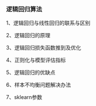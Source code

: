 ### 逻辑回归算法

1、逻辑回归与线性回归的联系与区别

2、逻辑回归的原理

3、逻辑回归损失函数推到及优化

4、正则化与模型评估指标

5、逻辑回归的优缺点

6、样本不均衡问题解决办法

7、sklearn参数





